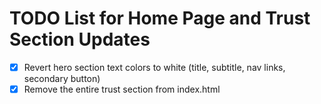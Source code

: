 # TODO List for Home Page and Trust Section Updates

- [x] Revert hero section text colors to white (title, subtitle, nav links, secondary button)
- [x] Remove the entire trust section from index.html
